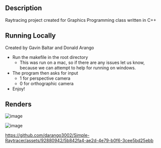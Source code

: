 ## Description
Raytracing project created for Graphics Programming class written in C++

## Running Locally
Created by Gavin Baltar and Donald Arango

- Run the makefile in the root directory
    - This was run on a mac, so if there are any issues let us know, because we can attempt to help for running on windows.
- The program then asks for input
    - 1 for perspective camera
    - 0 for orthographic camera
- Enjoy!

## Renders

![image](https://github.com/darango3002/Simple-Raytracer/assets/92880942/c8466d95-6b0b-46c0-a2ee-56b00f3c9f78)

![image](https://github.com/darango3002/Simple-Raytracer/assets/92880942/7b430463-f0b4-4b1f-8a01-4c21880b1f67)

https://github.com/darango3002/Simple-Raytracer/assets/92880942/5b842fa4-ae2d-4e79-b0f6-3cee5bd25ebb



